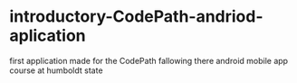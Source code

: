 # introductory-CodePath-andriod-aplication
first application made for the CodePath fallowing there android mobile app course at humboldt state
